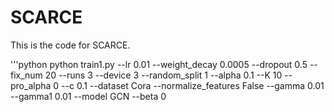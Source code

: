 # SCARCE
This is the code for SCARCE.

'''python
python train1.py --lr 0.01  --weight_decay 0.0005 --dropout 0.5 --fix_num 20 --runs 3 --device 3 --random_split 1 --alpha 0.1 --K 10 --pro_alpha 0 --c 0.1 --dataset Cora --normalize_features False --gamma 0.01 --gamma1 0.01 --model GCN --beta 0

